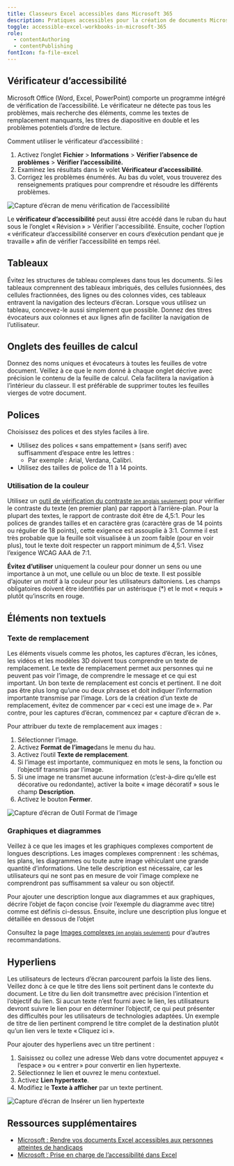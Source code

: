 ```yaml
---
title: Classeurs Excel accessibles dans Microsoft 365
description: Pratiques accessibles pour la création de documents Microsoft Excel.
toggle: accessible-excel-workbooks-in-microsoft-365
role:
  - contentAuthoring
  - contentPublishing
fontIcon: fa-file-excel
---
```


## Vérificateur d’accessibilité

Microsoft Office (Word, Excel, PowerPoint) comporte un programme intégré de vérification de l’accessibilité. Le vérificateur ne détecte pas tous les problèmes, mais recherche des éléments, comme les textes de remplacement manquants, les titres de diapositive en double et les problèmes potentiels d’ordre de lecture.

Comment utiliser le vérificateur d’accessibilité&nbsp;:

1. Activez l’onglet **Fichier** > **Informations** > **Vérifier l’absence de problèmes** > **Vérifier l’accessibilité.**
2. Examinez les résultats dans le volet **Vérificateur d’accessibilité**.
3. Corrigez les problèmes énumérés. Au bas du volet, vous trouverez des renseignements pratiques pour comprendre et résoudre les différents problèmes.

<div class="row">
<div class="col-md-7 mrgn-bttm-md">
<img class="img-responsive" src="{{ pathPrefix }}/img/fr/office365/excel-365-001.jpg" alt="Capture d’écran de menu vérification de l’accessibilité" />
</div>
</div>

Le **vérificateur d’accessibilité** peut aussi être accédé dans le ruban du haut sous le l’onglet «&#8201;Révision&#8201;» \> Vérifier l'accessibilité. Ensuite, cocher l’option «&#8201;vérificateur d’accessibilité conserver en cours d’exécution pendant que je travaille&#8201;» afin de vérifier l’accessibilité en temps réel.

## Tableaux

Évitez les structures de tableau complexes dans tous les documents. Si les tableaux comprennent des tableaux imbriqués, des cellules fusionnées, des cellules fractionnées, des lignes ou des colonnes vides, ces tableaux entravent la navigation des lecteurs d’écran. Lorsque vous utilisez un tableau, concevez-le aussi simplement que possible. Donnez des titres évocateurs aux colonnes et aux lignes afin de faciliter la navigation de l’utilisateur.

## Onglets des feuilles de calcul

Donnez des noms uniques et évocateurs à toutes les feuilles de votre document. Veillez à ce que le nom donné à chaque onglet décrive avec précision le contenu de la feuille de calcul. Cela facilitera la navigation à l’intérieur du classeur. Il est préférable de supprimer toutes les feuilles vierges de votre document.

## Polices

Choisissez des polices et des styles faciles à lire.

- Utilisez des polices « sans empattement » (sans serif) avec suffisamment d’espace entre les lettres :
  - Par exemple : Arial, Verdana, Calibri.
- Utilisez des tailles de police de 11 à 14 points.

### Utilisation de la couleur

Utilisez un <a href="https://webaim.org/resources/contrastchecker/">outil de vérification du contraste<small> (en anglais seulement)</small></a> pour vérifier le contraste du texte (en premier plan) par rapport à l’arrière-plan. Pour la plupart des textes, le rapport de contraste doit être de 4,5:1. Pour les polices de grandes tailles et en caractère gras (caractère gras de 14 points ou régulier de 18 points), cette exigence est assouplie à 3:1. Comme il est très probable que la feuille soit visualisée à un zoom faible (pour en voir plus), tout le texte doit respecter un rapport minimum de 4,5:1. Visez l’exigence WCAG AAA de 7:1.

**Évitez d’utiliser** uniquement la couleur pour donner un sens ou une importance à un mot, une cellule ou un bloc de texte. Il est possible d’ajouter un motif à la couleur pour les utilisateurs daltoniens. Les champs obligatoires doivent être identifiés par un astérisque (*) et le mot «&nbsp;requis&nbsp;» plutôt qu’inscrits en rouge.

## Éléments non textuels

### Texte de remplacement

Les éléments visuels comme les photos, les captures d’écran, les icônes, les vidéos et les modèles 3D doivent tous comprendre un texte de remplacement. Le texte de remplacement permet aux personnes qui ne peuvent pas voir l’image, de comprendre le message et ce qui est important. Un bon texte de remplacement est concis et pertinent. Il ne doit pas être plus long qu’une ou deux phrases et doit indiquer l’information importante transmise par l’image. Lors de la création d’un texte de remplacement, évitez de commencer par «&#8201;ceci est une image de&#8201;». Par contre, pour les captures d’écran, commencez par «&nbsp;capture d’écran de&nbsp;».

Pour attribuer du texte de remplacement aux images&nbsp;:

1. Sélectionner l’image.
2. Activez **Format de l’image**dans le menu du hau.
3. Activez l’outil **Texte de remplacement**.
4. Si l’image est importante, communiquez en mots le sens, la fonction ou l’objectif transmis par l’image.
5. Si une image ne transmet aucune information (c’est-à-dire qu’elle est décorative ou redondante), activer la boite « image décoratif » sous le champ **Description**.
6. Activez le bouton **Fermer**.

<div class="row">
<div class="col-md-7">
<img class="img-responsive" src="{{ pathPrefix }}/img/fr/office365/excel-365-002.jpg" alt="Capture d’écran de Outil Format de l’image" />
</div>
</div>

### Graphiques et diagrammes

Veillez à ce que les images et les graphiques complexes comportent de longues descriptions. Les images complexes comprennent : les schémas, les plans, les diagrammes ou toute autre image véhiculant une grande quantité d’informations. Une telle description est nécessaire, car les utilisateurs qui ne sont pas en mesure de voir l’image complexe ne comprendront pas suffisamment sa valeur ou son objectif.

Pour ajouter une description longue aux diagrammes et aux graphiques, décrire l’objet de façon concise (voir l’exemple du diagramme avec titre) comme est définis ci-dessus. Ensuite, inclure une description plus longue et détaillée en dessous de l’objet

Consultez la page <a href="https://www.w3.org/WAI/tutorials/images/complex/">Images complexes<small> (en anglais seulement)</small></a> pour d’autres recommandations.

## Hyperliens

Les utilisateurs de lecteurs d’écran parcourent parfois la liste des liens. Veillez donc à ce que le titre des liens soit pertinent dans le contexte du document. Le titre du lien doit transmettre avec précision l’intention et l’objectif du lien. Si aucun texte n’est fourni avec le lien, les utilisateurs devront suivre le lien pour en déterminer l’objectif, ce qui peut présenter des difficultés pour les utilisateurs de technologies adaptées. Un exemple de titre de lien pertinent comprend le titre complet de la destination plutôt qu’un lien vers le texte «&#8201;Cliquez ici&#8201;».

Pour ajouter des hyperliens avec un titre pertinent&nbsp;:

1. Saisissez ou collez une adresse Web dans votre documentet appuyez « l’espace » ou « entrer » pour convertir en lien hypertexte.
2. Sélectionnez le lien et ouvrez le menu contextuel.
3. Activez **Lien hypertexte**.
4. Modifiez le **Texte à afficher** par un texte pertinent.

<div class="row">
<div class="col-md-7">
<img class="img-responsive" src="{{ pathPrefix }}/img/fr/office365/excel-365-003.jpg" alt="Capture d’écran de Insérer un lien hypertexte" />
</div>
</div>

## Ressources supplémentaires

- [Microsoft : Rendre vos documents Excel accessibles aux personnes atteintes de handicaps](https://support.microsoft.com/fr-fr/office/rendre-vos-documents-excel-accessibles-aux-personnes-atteintes-d-un-handicap-6cc05fc5-1314-48b5-8eb3-683e49b3e593?ui=en-us&rs=en-us&ad=us)
- [Microsoft : Prise en charge de l’accessibilité dans Excel](https://support.office.com/fr-fr/article/prise-en-charge-de-l-accessibilit%C3%A9-dans-excel-0976b140-7033-4e2d-8887-187280701bf8)
